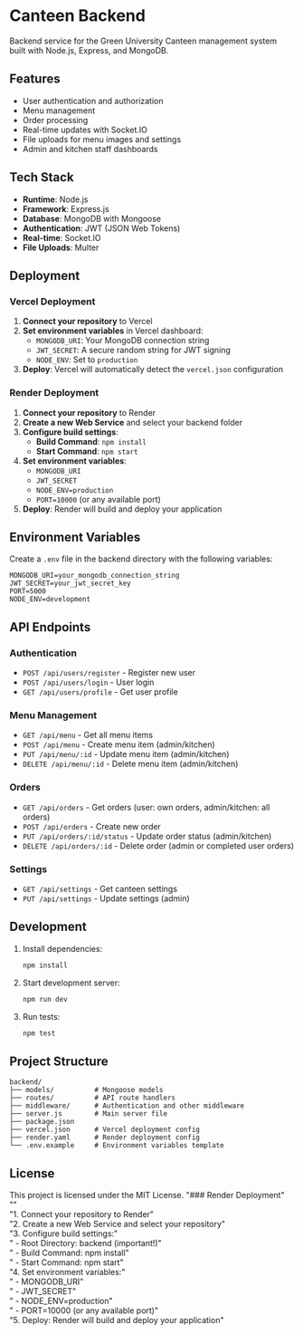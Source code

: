 # Canteen Backend

Backend service for the Green University Canteen management system built with Node.js, Express, and MongoDB.

## Features

- User authentication and authorization
- Menu management
- Order processing
- Real-time updates with Socket.IO
- File uploads for menu images and settings
- Admin and kitchen staff dashboards

## Tech Stack

- **Runtime**: Node.js
- **Framework**: Express.js
- **Database**: MongoDB with Mongoose
- **Authentication**: JWT (JSON Web Tokens)
- **Real-time**: Socket.IO
- **File Uploads**: Multer

## Deployment

### Vercel Deployment

1. **Connect your repository** to Vercel
2. **Set environment variables** in Vercel dashboard:
   - `MONGODB_URI`: Your MongoDB connection string
   - `JWT_SECRET`: A secure random string for JWT signing
   - `NODE_ENV`: Set to `production`
3. **Deploy**: Vercel will automatically detect the `vercel.json` configuration

### Render Deployment

1. **Connect your repository** to Render
2. **Create a new Web Service** and select your backend folder
3. **Configure build settings**:
   - **Build Command**: `npm install`
   - **Start Command**: `npm start`
4. **Set environment variables**:
   - `MONGODB_URI`
   - `JWT_SECRET`
   - `NODE_ENV=production`
   - `PORT=10000` (or any available port)
5. **Deploy**: Render will build and deploy your application

## Environment Variables

Create a `.env` file in the backend directory with the following variables:

```env
MONGODB_URI=your_mongodb_connection_string
JWT_SECRET=your_jwt_secret_key
PORT=5000
NODE_ENV=development
```

## API Endpoints

### Authentication
- `POST /api/users/register` - Register new user
- `POST /api/users/login` - User login
- `GET /api/users/profile` - Get user profile

### Menu Management
- `GET /api/menu` - Get all menu items
- `POST /api/menu` - Create menu item (admin/kitchen)
- `PUT /api/menu/:id` - Update menu item (admin/kitchen)
- `DELETE /api/menu/:id` - Delete menu item (admin/kitchen)

### Orders
- `GET /api/orders` - Get orders (user: own orders, admin/kitchen: all orders)
- `POST /api/orders` - Create new order
- `PUT /api/orders/:id/status` - Update order status (admin/kitchen)
- `DELETE /api/orders/:id` - Delete order (admin or completed user orders)

### Settings
- `GET /api/settings` - Get canteen settings
- `PUT /api/settings` - Update settings (admin)

## Development

1. Install dependencies:
   ```bash
   npm install
   ```

2. Start development server:
   ```bash
   npm run dev
   ```

3. Run tests:
   ```bash
   npm test
   ```

## Project Structure

```
backend/
├── models/          # Mongoose models
├── routes/          # API route handlers
├── middleware/      # Authentication and other middleware
├── server.js        # Main server file
├── package.json
├── vercel.json      # Vercel deployment config
├── render.yaml      # Render deployment config
└── .env.example     # Environment variables template
```

## License

This project is licensed under the MIT License.
"### Render Deployment"  
""  
"1. Connect your repository to Render"  
"2. Create a new Web Service and select your repository"  
"3. Configure build settings:"  
"   - Root Directory: backend (important!)"  
"   - Build Command: npm install"  
"   - Start Command: npm start"  
"4. Set environment variables:"  
"   - MONGODB_URI"  
"   - JWT_SECRET"  
"   - NODE_ENV=production"  
"   - PORT=10000 (or any available port)"  
"5. Deploy: Render will build and deploy your application" 
